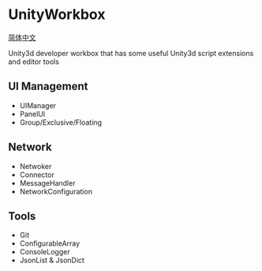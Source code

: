# UnityWorkbox 

[简体中文](./README-ZH-cn.md)

Unity3d developer workbox that has some useful Unity3d script extensions and editor tools

## UI Management

* UIManager
* PanelUI
* Group/Exclusive/Floating

## Network

* Netwoker
* Connector
* MessageHandler
* NetworkConfiguration

## Tools
* Git
* ConfigurableArray
* ConsoleLogger
* JsonList & JsonDict
